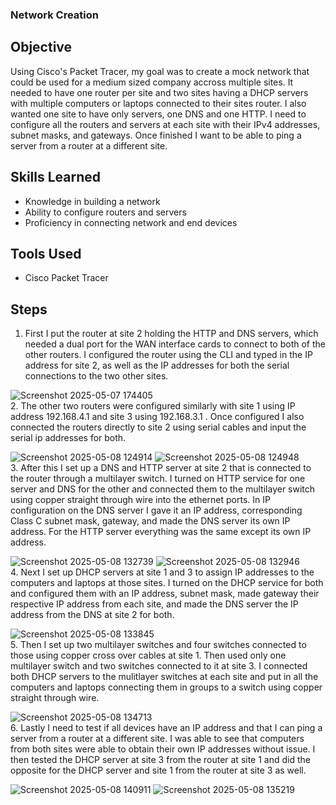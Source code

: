 ### Network Creation

## Objective
Using Cisco's Packet Tracer, my goal was to create a mock network that could be used for a medium sized company accross multiple sites. It needed to have one router per site and two sites having a DHCP servers with multiple computers or laptops connected to their sites router. I also wanted one site to have only servers, one DNS and one HTTP. I need to configure all the routers and servers at each site with their IPv4 addresses, subnet masks, and gateways. Once finished I want to be able to ping a server from a router at a different site. 

## Skills Learned
- Knowledge in building a network
- Ability to configure routers and servers
- Proficiency in connecting network and end devices

## Tools Used
- Cisco Packet Tracer

## Steps
1. First I put the router at site 2 holding the HTTP and DNS servers, which needed a dual port for the WAN interface cards to connect to both of the other routers. I configured the router using the CLI and typed in the IP address for site 2, as well as the IP addresses for both the serial connections to the two other sites.
   
![Screenshot 2025-05-07 174405](https://github.com/user-attachments/assets/cb9f61b1-af9e-4ed6-b2e3-062eee3294cc)
<br>
2. The other two routers were configured similarly with site 1 using IP address 192.168.4.1 and site 3 using 192.168.3.1 . Once configured I also connected the routers directly to site 2 using serial cables and input the serial ip addresses for both.

![Screenshot 2025-05-08 124914](https://github.com/user-attachments/assets/96a34f9b-0e78-429b-8c1a-49597e8b4df2)
![Screenshot 2025-05-08 124948](https://github.com/user-attachments/assets/b9b938db-c58c-488e-a4f0-63edf3ccbf11)
<br>
3. After this I set up a DNS and HTTP server at site 2 that is connected to the router through a multilayer switch. I turned on HTTP service for one server and DNS for the other and connected them to the multilayer switch using copper straight through wire into the ethernet ports. In IP configuration on the DNS server I gave it an IP address, corresponding Class C subnet mask, gateway, and made the DNS server its own IP address. For the HTTP server everything was the same except its own IP address.

![Screenshot 2025-05-08 132739](https://github.com/user-attachments/assets/44d391d1-775f-4960-986c-d30774c2b2db)
![Screenshot 2025-05-08 132946](https://github.com/user-attachments/assets/a3e47e39-7d8c-49c6-b361-a0ecf6037c53)
<br>
4. Next I set up DHCP servers at site 1 and 3 to assign IP addresses to the computers and laptops at those sites. I turned on the DHCP service for both and configured them with an IP address, subnet mask, made gateway their respective IP address from each site, and made the DNS server the IP address from the DNS at site 2 for both.

![Screenshot 2025-05-08 133845](https://github.com/user-attachments/assets/1d3b7ab4-7b49-4c54-9ab0-b140418b1d42)
<br>
5. Then I set up two multilayer switches and four switches connected to those using copper cross over cables at site 1. Then used only one multilayer switch and two switches connected to it at site 3. I connected both DHCP servers to the mulitlayer switches at each site and put in all the computers and laptops connecting them in groups to a switch using copper straight through wire.

![Screenshot 2025-05-08 134713](https://github.com/user-attachments/assets/586893c2-d43f-49a3-8cf0-6ca63663e6aa)
<br>
6. Lastly I need to test if all devices have an IP address and that I can ping a server from a router at a different site. I was able to see that computers from both sites were able to obtain their own IP addresses without issue. I then tested the DHCP server at site 3 from the router at site 1 and did the opposite for the DHCP server and site 1 from the router at site 3 as well.

![Screenshot 2025-05-08 140911](https://github.com/user-attachments/assets/6f1085e0-a843-41d2-aa6e-acc5032a43a9)
![Screenshot 2025-05-08 135219](https://github.com/user-attachments/assets/1e6b6fa0-1d18-4396-b291-a8db769985c0)

